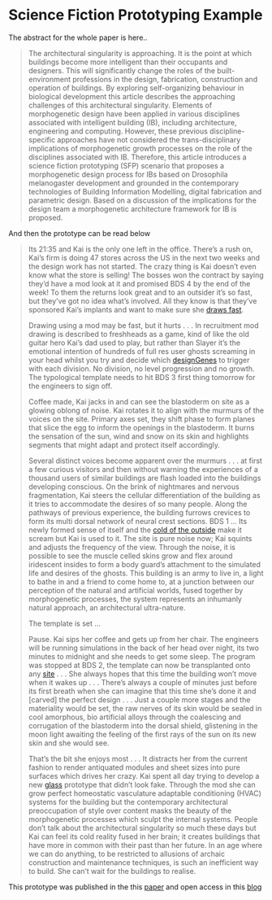 # Science Fiction Prototyping Example

The abstract for the whole paper is here..

>The architectural singularity is approaching. It is the point at which buildings become more intelligent than their occupants and designers. This will significantly change the roles of the built-environment professions in the design, fabrication, construction and operation of buildings. By exploring self-organizing behaviour in biological development this article describes the approaching challenges of this architectural singularity. Elements of morphogenetic design have been applied in various disciplines associated with intelligent building (IB), including architecture, engineering and computing. However, these previous discipline-specific approaches have not considered the trans-disciplinary implications of morphogenetic growth processes on the role of the disciplines associated with IB. Therefore, this article introduces a science fiction prototyping (SFP) scenario that proposes a morphogenetic design process for IBs based on Drosophila melanogaster development and grounded in the contemporary technologies of Building Information Modelling, digital fabrication and parametric design. Based on a discussion of the implications for the design team a morphogenetic architecture framework for IB is proposed.

And then the prototype can be read below

>Its 21:35 and Kai is the only one left in the office. There’s a rush on, Kai’s firm is doing 47 stores across the US in the next two weeks and the design work has not started. The crazy thing is Kai doesn’t even know what the store is selling! The bosses won the contract by saying they’d have a mod look at it and promised BDS 4 by the end of the week! To them the returns look great and to an outsider it’s so fast, but they’ve got no idea what’s involved. All they know is that they’ve sponsored Kai’s implants and want to make sure she [draws fast].
>
>Drawing using a mod may be fast, but it hurts . . . In recruitment mod drawing is described to freshheads as a game, kind of like the old guitar hero Kai’s dad used to play, but rather than Slayer it’s the emotional intention of hundreds of full res user ghosts screaming in your head whilst you try and decide which [designGenes] to trigger with each division. No division, no level progression and no growth. The typological template needs to hit BDS 3 first thing tomorrow for the engineers to sign off.
>
>Coffee made, Kai jacks in and can see the blastoderm on site as a glowing oblong of noise. Kai rotates it to align with the murmurs of the voices on the site. Primary axes set, they shift phase to form planes that slice the egg to inform the openings in the blastoderm. It burns the sensation of the sun, wind and snow on its skin and highlights segments that might adapt and protect itself accordingly.
>
>Several distinct voices become apparent over the murmurs . . . at first a few curious visitors and then without warning the experiences of a thousand users of similar buildings are flash loaded into the buildings developing conscious. On the brink of nightmares and nervous fragmentation, Kai steers the cellular differentiation of the building as it tries to accommodate the desires of so many people. Along the pathways of previous experience, the building furrows crevices to form its multi dorsal network of neural crest sections. BDS 1 … Its newly formed sense of itself and the [cold of the outside] make it scream but Kai is used to it. The site is pure noise now; Kai squints and adjusts the frequency of the view. Through the noise, it is possible to see the muscle celled skins grow and flex around iridescent insides to form a body guard’s attachment to the simulated life and desires of the ghosts. This building is an army to live in, a light to bathe in and a friend to come home to, at a junction between our perception of the natural and artificial worlds, fused together by morphogenetic processes, the system represents an inhumanly natural approach, an architectural ultra-nature.
>
>The template is set …
>
>Pause. Kai sips her coffee and gets up from her chair. The engineers will be running simulations in the back of her head over night, its two minutes to midnight and she needs to get some sleep. The program was stopped at BDS 2, the template can now be transplanted onto any [site] . . . She always hopes that this time the building won’t move when it wakes up . . . There’s always a couple of minutes just before its first breath when she can imagine that this time she’s done it and [carved] the perfect design . . . Just a couple more stages and the materiality would be set, the raw nerves of its skin would be sealed in cool amorphous, bio artificial alloys through the coalescing and corrugation of the blastoderm into the dorsal shield, glistening in the moon light awaiting the feeling of the first rays of the sun on its new skin and she would see.
>
>That’s the bit she enjoys most . . . It distracts her from the current fashion to render antiquated modules and sheet sizes into pure surfaces which drives her crazy. Kai spent all day trying to develop a new [glass] prototype that didn’t look fake. Through the mod she can grow perfect homeostatic vasculature adaptable conditioning (HVAC) systems for the building but the contemporary architectural preoccupation of style over content masks the beauty of the morphogenetic processes which sculpt the internal systems. People don’t talk about the architectural singularity so much these days but Kai can feel its cold reality fused in her brain; it creates buildings that have more in common with their past than her future. In an age where we can do anything, to be restricted to allusions of archaic construction and maintenance techniques, is such an inefficient way to build. She can’t wait for the buildings to realise.

This prototype was published in the this [paper](https://www.researchgate.net/publication/268449100_A_Morphogenetic_Architecture_for_Intelligent_Buildings)
and open access in this [blog](https://morphotype.wordpress.com/2014/12/16/the-implications-of-the-morphogenetic-architectural-singularity-for-the-design-team/)


[designGenes]: /Agile/Genes
[cold of the outside]: /Agile/Genes/External
[site]: /Agile/Genes/Location
[glass]: /Agile/Genes/Material
[draws fast]: /Agile/Concepts/MorphogeneticPrototyping
